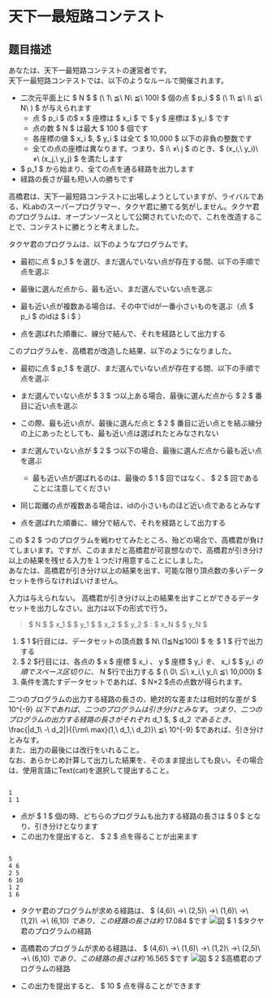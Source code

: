 # 天下一最短路コンテスト

## 题目描述

[problemUrl]: https://atcoder.jp/contests/tenka1-2013-qualb/tasks/tenka1_2013_qualB_e

 あなたは、天下一最短路コンテストの運営者です。  
 天下一最短路コンテストでは、以下のようなルールで開催されます。

- 二次元平面上に $ N $ $ (\ 1\ ≦\ N\ ≦\ 100) $ 個の点 $ p_i $ $ (\ 1\ ≦\ i\ ≦\ N\ ) $ が与えられます 
  - 点 $ p_i $ の$ x $ 座標は $ x_i $ で $ y $ 座標は $ y_i $ です
  - 点の数 $ N $ は最大 $ 100 $ 個です
  - 各座標の値 $ x_i $, $ y_i $ は全て $ 10,000 $ 以下の非負の整数です
  - 全ての点の座標は異なります。つまり、$ i\ ≠\ j $ のとき、$ (x_i,\ y_i)\ ≠\ (x_j,\ y_j) $ を満たします
- $ p_1 $ から始まり、全ての点を通る経路を出力します
- 経路の長さが最も短い人の勝ちです

 高橋君は、天下一最短路コンテストに出場しようとしていますが、ライバルである、KLabのスーパープログラマー、タクヤ君に勝てる気がしません。タクヤ君のプログラムは、オープンソースとして公開されていたので、これを改造することで、コンテストに勝とうと考えました。

 タクヤ君のプログラムは、以下のようなプログラムです。

- 最初に点 $ p_1 $ を選び、まだ選んでいない点が存在する間、以下の手順で点を選ぶ
- 最後に選んだ点から、最も近い、まだ選んでいない点を選ぶ
- 最も近い点が複数ある場合は、その中でidが一番小さいものを選ぶ（点 $ p_i $ のidは $ i $ ）

- 点を選ばれた順番に、線分で結んで、それを経路として出力する

 このプログラムを、高橋君が改造した結果、以下のようになりました。

- 最初に点 $ p_1 $ を選び、まだ選んでいない点が存在する間、以下の手順で点を選ぶ
- まだ選んでいない点が $ 3 $ つ以上ある場合、最後に選んだ点から $ 2 $ 番目に近い点を選ぶ
- この際、最も近い点が、最後に選んだ点と $ 2 $ 番目に近い点とを結ぶ線分の上にあったとしても、最も近い点は選ばれたとみなされない

- まだ選んでいない点が $ 2 $ つ以下の場合、最後に選んだ点から最も近い点を選ぶ 
  - 最も近い点が選ばれるのは、最後の $ 1 $ 回ではなく、 $ 2 $ 回であることに注意してください
- 同じ距離の点が複数ある場合は、idの小さいものほど近い点であるとみなす

- 点を選ばれた順番に、線分で結んで、それを経路として出力する

 この $ 2 $ つのプログラムを戦わせてみたところ、殆どの場合で、高橋君が負けてしまいます。ですが、このままだと高橋君が可哀想なので、高橋君が引き分け以上の結果を残せる入力を１つだけ用意することにしました。  
 あなたは、高橋君が引き分け以上の結果を出す、可能な限り頂点数の多いデータセットを作らなければいけません。

 入力は与えられない。 高橋君が引き分け以上の結果を出すことができるデータセットを出力しなさい。出力は以下の形式で行う。  
> $ N $ $ x_1 $ $ y_1 $ $ x_2 $ $ y_2 $ : $ x_N $ $ y_N $

   
1. $ 1 $行目には、データセットの頂点数 $ N\ (1≦N≦100) $ を $ 1 $ 行で出力する
2. $ 2 $行目には、各点の $ x $ 座標 $ x_i $、$ y $ 座標 $ y_i $を、$ x_i $ $ y_i $の順でスペース区切りに、$ N $行で出力する $ (\ 0\ ≦\ x_i,\ y_i\ ≦\ 10,000) $
3. 条件を満たすデータセットであれば、$ N×2 $点の点数が得られます。
 
 二つのプログラムの出力する経路の長さの、絶対的な差または相対的な差が $ 10^{-9} $以下であれば、二つのプログラムは引き分けとみなす。  
 つまり、二つのプログラムの出力する経路の長さがそれぞれ$ d_1 $, $ d_2 $であるとき、$ \frac{|d_1\ -\ d_2|}{{\rm\ max}(1,\ d_1,\ d_2)}\ ≦\ 10^{-9} $であれば、引き分けとみなす。  
 また、出力の最後には改行をいれること。   
 なお、あらかじめ計算して出力した結果を、そのまま提出しても良い。その場合は、使用言語にText(cat)を選択して提出すること。  
```

1
1 1
```

- 点が $ 1 $ 個の時、どちらのプログラムも出力する経路の長さは $ 0 $ となり、引き分けとなります
- この出力を提出すると、 $ 2 $ 点を得ることが出来ます
 
```

5
4 6
2 5
6 10
1 2
1 6
```

- タクヤ君のプログラムが求める経路は、 $ (4,6)\ →\ (2,5)\ →\ (1,6)\ →\ (1,2)\ →\ (6,10) $であり、この経路の長さは約$ 17.084 $です
 ![](https://cdn.luogu.com.cn/upload/vjudge_pic/AT_tenka1_2013_qualB_e/e3a188bf2c19d137a39673f73d7874c0043d2fc1.png)図 $ 1 $タクヤ君のプログラムの経路

 

- 高橋君のプログラムが求める経路は、 $ (4,6)\ →\ (1,6)\ →\ (1,2)\ →\ (2,5)\ →\ (6,10) $であり、この経路の長さは約$ 16.565 $です
 ![](https://cdn.luogu.com.cn/upload/vjudge_pic/AT_tenka1_2013_qualB_e/c0ac09c104567967ebe2486f46e232f9268d35b6.png)図 $ 2 $高橋君のプログラムの経路

 

- この出力を提出すると、 $ 10 $ 点を得ることができます

